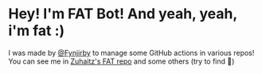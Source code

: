 # Hey! I'm FAT Bot! And yeah, yeah, i'm fat :)

I was made by [@Fynjirby](https://github.com/fynjirby) to manage some GitHub actions in various repos! You can see me in [Zuhaitz's FAT repo](https://github.com/Zuhaitz-dev/fat) and some others (try to find 🤫)
